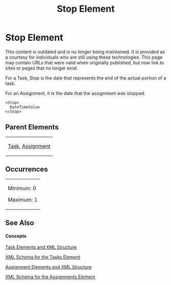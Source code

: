 ﻿---
title: Stop Element
TOCTitle: Stop Element
ms:assetid: 3b4f7a6c-e08d-456e-85b4-186090f7791d
ms:mtpsurl: https://msdn.microsoft.com/en-us/library/Bb968470(v=office.12)
ms:contentKeyID: 13188162
ms.date: 05/05/2014
mtps_version: v=office.12
f1_keywords:
- Stop element
---

# Stop Element

This content is outdated and is no longer being maintained. It is provided as a courtesy for individuals who are still using these technologies. This page may contain URLs that were valid when originally published, but now link to sites or pages that no longer exist.

For a Task, Stop is the date that represents the end of the actual portion of a task.

For an Assignment, it is the date that the assignment was stopped.

    <Stop>
      DateTimeValue
    </Stop>

## Parent Elements

<table>
<colgroup>
<col style="width: 100%" />
</colgroup>
<tbody>
<tr class="odd">
<td><p><a href="bb968487(v=office.12).md">Task</a>, <a href="bb968611(v=office.12).md">Assignment</a></p></td>
</tr>
</tbody>
</table>

## Occurrences

<table>
<colgroup>
<col style="width: 100%" />
</colgroup>
<tbody>
<tr class="odd">
<td><p>Minimum: 0</p>
<p>Maximum: 1</p></td>
</tr>
</tbody>
</table>

## See Also

#### Concepts

[Task Elements and XML Structure](bb968475\(v=office.12\).md)

[XML Schema for the Tasks Element](bb968415\(v=office.12\).md)

[Assignment Elements and XML Structure](bb968738\(v=office.12\).md)

[XML Schema for the Assignments Element](bb968414\(v=office.12\).md)

